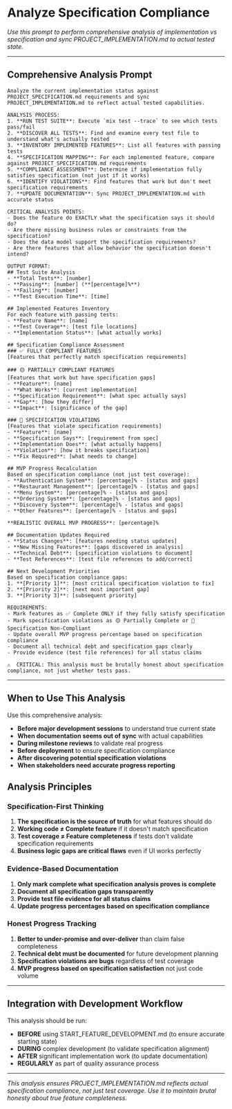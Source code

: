 # Analyze Specification Compliance

*Use this prompt to perform comprehensive analysis of implementation vs specification and sync PROJECT_IMPLEMENTATION.md to actual tested state.*

---

## Comprehensive Analysis Prompt

```
Analyze the current implementation status against PROJECT_SPECIFICATION.md requirements and sync PROJECT_IMPLEMENTATION.md to reflect actual tested capabilities.

ANALYSIS PROCESS:
1. **RUN TEST SUITE**: Execute `mix test --trace` to see which tests pass/fail
2. **DISCOVER ALL TESTS**: Find and examine every test file to understand what's actually tested
3. **INVENTORY IMPLEMENTED FEATURES**: List all features with passing tests
4. **SPECIFICATION MAPPING**: For each implemented feature, compare against PROJECT_SPECIFICATION.md requirements
5. **COMPLIANCE ASSESSMENT**: Determine if implementation fully satisfies specification (not just if it works)
6. **IDENTIFY VIOLATIONS**: Find features that work but don't meet specification requirements
7. **UPDATE DOCUMENTATION**: Sync PROJECT_IMPLEMENTATION.md with accurate status

CRITICAL ANALYSIS POINTS:
- Does the feature do EXACTLY what the specification says it should do?
- Are there missing business rules or constraints from the specification?
- Does the data model support the specification requirements?
- Are there features that allow behavior the specification doesn't intend?

OUTPUT FORMAT:
## Test Suite Analysis
- **Total Tests**: [number] 
- **Passing**: [number] (**[percentage]%**)
- **Failing**: [number]
- **Test Execution Time**: [time]

## Implemented Features Inventory
For each feature with passing tests:
- **Feature Name**: [name]
- **Test Coverage**: [test file locations]
- **Implementation Status**: [what actually works]

## Specification Compliance Assessment
### ✅ FULLY COMPLIANT FEATURES
[Features that perfectly match specification requirements]

### 🟡 PARTIALLY COMPLIANT FEATURES  
[Features that work but have specification gaps]
- **Feature**: [name]
- **What Works**: [current implementation]
- **Specification Requirement**: [what spec actually says]
- **Gap**: [how they differ]
- **Impact**: [significance of the gap]

### 🔴 SPECIFICATION VIOLATIONS
[Features that violate specification requirements]
- **Feature**: [name]
- **Specification Says**: [requirement from spec]
- **Implementation Does**: [what actually happens]
- **Violation**: [how it breaks specification]
- **Fix Required**: [what needs to change]

## MVP Progress Recalculation
Based on specification compliance (not just test coverage):
- **Authentication System**: [percentage]% - [status and gaps]
- **Restaurant Management**: [percentage]% - [status and gaps] 
- **Menu System**: [percentage]% - [status and gaps]
- **Ordering System**: [percentage]% - [status and gaps]
- **Discovery System**: [percentage]% - [status and gaps]
- **Other Features**: [percentage]% - [status and gaps]

**REALISTIC OVERALL MVP PROGRESS**: [percentage]%

## Documentation Updates Required
- **Status Changes**: [features needing status updates]
- **New Missing Features**: [gaps discovered in analysis]
- **Technical Debt**: [specification violations to document]
- **Test References**: [test file references to add/correct]

## Next Development Priorities
Based on specification compliance gaps:
1. **[Priority 1]**: [most critical specification violation to fix]
2. **[Priority 2]**: [next most important gap]
3. **[Priority 3]**: [subsequent priority]

REQUIREMENTS:
- Mark features as ✅ Complete ONLY if they fully satisfy specification
- Mark specification violations as 🟡 Partially Complete or 🔴 Specification Non-Compliant  
- Update overall MVP progress percentage based on specification compliance
- Document all technical debt and specification gaps clearly
- Provide evidence (test file references) for all status claims

⚠️  CRITICAL: This analysis must be brutally honest about specification compliance, not just whether tests pass.
```

---

## When to Use This Analysis

Use this comprehensive analysis:
- **Before major development sessions** to understand true current state
- **When documentation seems out of sync** with actual capabilities  
- **During milestone reviews** to validate real progress
- **Before deployment** to ensure specification compliance
- **After discovering potential specification violations**
- **When stakeholders need accurate progress reporting**

## Analysis Principles

### Specification-First Thinking
1. **The specification is the source of truth** for what features should do
2. **Working code ≠ Complete feature** if it doesn't match specification
3. **Test coverage ≠ Feature completeness** if tests don't validate specification requirements
4. **Business logic gaps are critical flaws** even if UI works perfectly

### Evidence-Based Documentation  
1. **Only mark complete what specification analysis proves is complete**
2. **Document all specification gaps transparently**  
3. **Provide test file evidence for all status claims**
4. **Update progress percentages based on specification compliance**

### Honest Progress Tracking
1. **Better to under-promise and over-deliver** than claim false completeness
2. **Technical debt must be documented** for future development planning
3. **Specification violations are bugs** regardless of test coverage
4. **MVP progress based on specification satisfaction** not just code volume

---

## Integration with Development Workflow

This analysis should be run:
- **BEFORE** using START_FEATURE_DEVELOPMENT.md (to ensure accurate starting state)
- **DURING** complex development (to validate specification alignment)
- **AFTER** significant implementation work (to update documentation)
- **REGULARLY** as part of quality assurance process

---

*This analysis ensures PROJECT_IMPLEMENTATION.md reflects actual specification compliance, not just test coverage. Use it to maintain brutal honesty about true feature completeness.*
